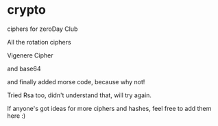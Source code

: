 # crypto

ciphers for zeroDay Club

All the rotation ciphers

Vigenere Cipher

and base64

and finally added morse code, because why not!

Tried Rsa too, didn't understand that, will try again.

If anyone's got ideas for more ciphers and hashes, feel free to add them here :)

